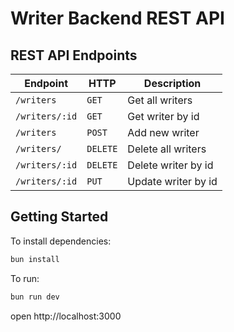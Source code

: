 # Writer Backend REST API

## REST API Endpoints

| Endpoint       | HTTP     | Description         |
| -------------- | -------- | ------------------- |
| `/writers`     | `GET`    | Get all writers     |
| `/writers/:id` | `GET`    | Get writer by id    |
| `/writers`     | `POST`   | Add new writer      |
| `/writers/`    | `DELETE` | Delete all writers  |
| `/writers/:id` | `DELETE` | Delete writer by id |
| `/writers/:id` | `PUT`    | Update writer by id |

## Getting Started

To install dependencies:

```sh
bun install
```

To run:

```sh
bun run dev
```

open http://localhost:3000
